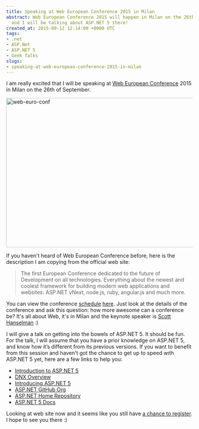 ```yaml
---
title: Speaking at Web European Conference 2015 in Milan
abstract: Web European Conference 2015 will happen in Milan on the 26th of September
  and I will be talking about ASP.NET 5 there!
created_at: 2015-09-12 12:14:00 +0000 UTC
tags:
- .net
- ASP.Net
- ASP.NET 5
- Geek Talks
slugs:
- speaking-at-web-european-conference-2015-in-milan
---
```


<p>I am really excited that I will be speaking at <a href="http://webnextconf.eu/">Web European Conference</a> 2015 in Milan on the 26th of September.</p> <p><a href="https://tugberkugurlu.blob.core.windows.net/bloggyimages/52257f78-e6de-47d2-997c-64b4036da55f.png"><img title="web-euro-conf" style="border-top: 0px; border-right: 0px; background-image: none; border-bottom: 0px; padding-top: 0px; padding-left: 0px; border-left: 0px; display: inline; padding-right: 0px" border="0" alt="web-euro-conf" src="https://tugberkugurlu.blob.core.windows.net/bloggyimages/fff0a443-822e-4a8f-a99d-d752696781cb.png" width="1028" height="404"></a></p> <p>If you haven't heard of Web European Conference before, here is the description I am copying from the official web site:</p> <blockquote> <p>The first European Conference dedicated to the future of Development on all technologies. Everything about the newest and coolest framework for building modern web applications and websites: ASP.NET vNext, node.js, ruby, angular.js and much more.</p></blockquote> <p>You can view the conference <a href="http://blog.webnextconf.eu/2015/08/13/agenda-hotel-discounts/">schedule</a> <a href="http://webnextconf.eu/#schedule">here</a>. Just look at the details of the conference and ask this question: how more awesome can a conference be? It's all about Web, it's in Milan and the keynote speaker is <a href="http://www.hanselman.com/">Scott Hanselman</a> :)</p> <p>I will give a talk on getting into the bowels of ASP.NET 5. It should be fun. For the talk, I will assume that you have a prior knowledge on ASP.NET 5, and know how it’s different from its previous versions. If you want to benefit from this session and haven't got the chance to get up to speed wıth ASP.NET 5 yet, here are a few links to help you:</p> <ul> <li><a href="http://docs.asp.net/en/latest/conceptual-overview/aspnet.html">Introduction to ASP.NET 5</a></li> <li><a href="http://docs.asp.net/en/latest/dnx/overview.html">DNX Overview</a></li> <li><a href="https://channel9.msdn.com/Events/Build/2015/2-687">Introducing ASP.NET 5</a></li> <li><a href="https://github.com/aspnet">ASP.NET GitHub Org</a></li> <li><a href="https://github.com/aspnet/Home">ASP.NET Home Repository</a></li> <li><a href="http://docs.asp.net/">ASP.NET 5 Docs</a></li></ul> <p>Looking at web site now and it seems like you still have <a href="http://webnextconf.eu/#price">a chance to register</a>. I hope to see you there :)</p>  